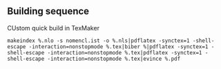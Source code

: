 

## Building sequence

CUstom quick build in TexMaker
```
makeindex %.nlo -s nomencl.ist -o %.nls|pdflatex -synctex=1 -shell-escape -interaction=nonstopmode %.tex|biber %|pdflatex -synctex=1 -shell-escape -interaction=nonstopmode %.tex|pdflatex -synctex=1 -shell-escape -interaction=nonstopmode %.tex|evince %.pdf
```